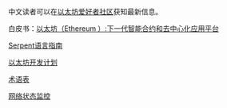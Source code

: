 中文读者可以在[以太坊爱好者社区](http://ethfans.org)获知最新信息。

白皮书：[以太坊（Ethereum ）:下一代智能合约和去中心化应用平台](https://github.com/ethereum/wiki/blob/master/%5B%E4%B8%AD%E6%96%87%5D-%E4%BB%A5%E5%A4%AA%E5%9D%8A%E7%99%BD%E7%9A%AE%E4%B9%A6.md)

[Serpent语言指南](https://github.com/ethereum/wiki/blob/master/%5B%E4%B8%AD%E6%96%87%5D-Serpent%E6%8C%87%E5%8D%97.md)

[以太坊开发计划](https://github.com/ethereum/wiki/blob/master/%5B%E4%B8%AD%E6%96%87%5D-%E4%BB%A5%E5%A4%AA%E5%9D%8A%E5%BC%80%E5%8F%91%E8%AE%A1%E5%88%92.md)

[术语表](https://github.com/ethereum/wiki/blob/master/%5B%E4%B8%AD%E6%96%87%5D-%E4%BB%A5%E5%A4%AA%E5%9D%8A%E6%9C%AF%E8%AF%AD%E8%A1%A8.md)

[网络状态监控](https://github.com/ethereum/wiki/blob/master/%5B%E4%B8%AD%E6%96%87%5D-%E7%BD%91%E7%BB%9C%E7%8A%B6%E6%80%81.md)
